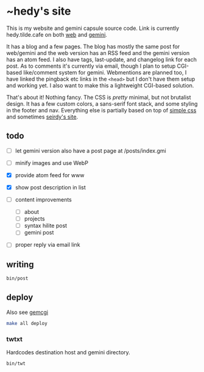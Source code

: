 # ~hedy's site

This is my website and gemini capsule source code. Link is currently
hedy.tilde.cafe on both [web](https://hedy.tilde.cafe) and
[gemini](gemini://hedy.tilde.cafe).


It has a blog and a few pages. The blog has mostly the same post for web/gemini
and the web version has an RSS feed and the gemini version has an atom feed.
I also have tags, last-update, and changelog link for each post. As to comments
it's currently via email, though I plan to setup CGI-based like/comment system
for gemini. Webmentions are planned too, I have linked the pingback etc links
in the `<head>` but I don't have them setup and working yet. I also want to
make this a lightweight CGI-based solution.

That's about it! Nothing fancy. The CSS is *pretty* minimal, but not brutalist
design. It has a few custom colors, a sans-serif font stack, and some styling in
the footer and nav. Everything else is partially based on top of [simple
css](https://simplecss.org) and sometimes [seirdy's site](https://seirdy.one).

## todo

- [ ] let gemini version also have a post page at /posts/index.gmi
- [ ] minify images and use WebP
- [x] provide atom feed for www
- [x] show post description in list

- [ ] content improvements
  - [ ] about
  - [ ] projects
  - [ ] syntax hilite post
  - [ ] gemini post
- [ ] proper reply via email link

## writing

```sh
bin/post
```

## deploy

Also see [gemcgi](../gemcgi)

```sh
make all deploy
```

### twtxt

Hardcodes destination host and gemini directory.

```sh
bin/twt
```
